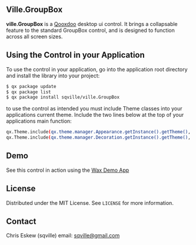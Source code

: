 <!-- ABOUT THE PROJECT -->
## Ville.GroupBox

**ville.GroupBox** is a [Qooxdoo](https://qooxdoo.org/) desktop ui control. It brings a collapsable feature to the standard GroupBox control, and is designed to function across all screen sizes. 

<!-- GETTING STARTED -->
## Using the Control in your Application
To use the control in your application, go into the application root directory and install the library into your project:
```sh
$ qx package update
$ qx package list
$ qx package install sqville/ville.GroupBox
```
to use the control as intended you must include Theme classes into your applications current theme. Include the two lines below at the top of your applications main function:
```sh
qx.Theme.include(qx.theme.manager.Appearance.getInstance().getTheme(), ville.groupbox.Appearance);
qx.Theme.include(qx.theme.manager.Decoration.getInstance().getTheme(), ville.groupbox.Decoration);
```

<!-- DEMOS -->
## Demo

See this control in action using the [Wax Demo App](https://sqville.github.io/ville.GroupBox/published/) 

<!-- LICENSE -->
## License

Distributed under the MIT License. See `LICENSE` for more information.

<!-- CONTACT -->
## Contact

Chris Eskew (sqville) email: sqville@gmail.com